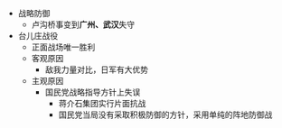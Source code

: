 - 战略防御
	- 卢沟桥事变到**广州、武汉**失守
- 台儿庄战役
	- 正面战场唯一胜利
	- 客观原因
		- 敌我力量对比，日军有大优势
	- 主观原因
		- 国民党战略指导方针上失误
			- 蒋介石集团实行片面抗战
			- 国民党当局没有采取积极防御的方针，采用单纯的阵地防御战